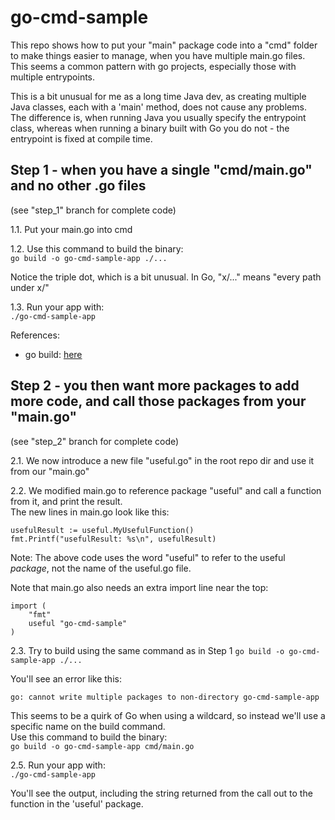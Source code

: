 # go-cmd-sample

This repo shows how to put your "main" package code into a "cmd" folder to make things easier to manage, when you have multiple main.go files.  
This seems a common pattern with go projects, especially those with multiple entrypoints.  

This is a bit unusual for me as a long time Java dev, as creating multiple Java classes, each with a 'main' method, does not cause any problems.  
The difference is, when running Java you usually specify the entrypoint class, whereas when running a binary built with Go you do not - the entrypoint is fixed at compile time.

## Step 1 - when you have a single "cmd/main.go" and no other .go files
(see "step_1" branch for complete code)

1.1. Put your main.go into cmd  

1.2. Use this command to build the binary:  
    `go build -o go-cmd-sample-app ./...`

Notice the triple dot, which is a bit unusual. In Go, "x/..." means "every path under x/"

1.3. Run your app with:  
    `./go-cmd-sample-app`

References:
- go build: [here](https://pkg.go.dev/cmd/go#hdr-Compile_packages_and_dependencies)

## Step 2 - you then want more packages to add more code, and call those packages from your "main.go"
(see "step_2" branch for complete code)

2.1. We now introduce a new file "useful.go" in the root repo dir and use it from our "main.go"  

2.2. We modified main.go to reference package "useful" and call a function from it, and print the result.  
The new lines in main.go look like this:
```
usefulResult := useful.MyUsefulFunction()
fmt.Printf("usefulResult: %s\n", usefulResult)
```

Note: The above code uses the word "useful" to refer to the useful *package*, not the name of the useful.go file.

Note that main.go also needs an extra import line near the top:
```
import (
	"fmt"
	useful "go-cmd-sample"
)
```

2.3. Try to build using the same command as in Step 1
    `go build -o go-cmd-sample-app ./...`

You'll see an error like this:
```
go: cannot write multiple packages to non-directory go-cmd-sample-app
```

This seems to be a quirk of Go when using a wildcard, so instead we'll use a specific name on the build command.  
Use this command to build the binary:  
    `go build -o go-cmd-sample-app cmd/main.go`

2.5. Run your app with:  
    `./go-cmd-sample-app`

You'll see the output, including the string returned from the call out to the function in the 'useful' package.




